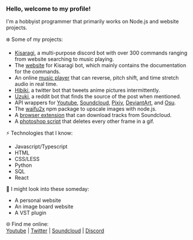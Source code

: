 ### Hello, welcome to my profile!

I'm a hobbyist programmer that primarily works on Node.js and website projects.

❄️ Some of my projects:
- [Kisaragi](https://github.com/Tenpi/Kisaragi), a multi-purpose discord bot with over 300 commands ranging from website searching to music playing.
- The [website](https://github.com/Tenpi/Kisaragi-Site-React) for Kisaragi bot, which mainly contains the documentation for the commands.
- An online [music player](https://github.com/Tenpi/Music-Player) that can reverse, pitch shift, and time stretch audio in real time.
- [Hibiki](https://github.com/Tenpi/Hibiki), a twitter bot that tweets anime pictures intermittently. 
- [Uzuki](https://github.com/Tenpi/Uzuki), a reddit bot that finds the source of the post when mentioned.
- API wrappers for [Youtube](https://www.npmjs.com/package/youtube.ts), [Soundcloud](https://www.npmjs.com/package/soundcloud.ts), [Pixiv](https://www.npmjs.com/package/pixiv.ts), [DeviantArt](https://www.npmjs.com/package/deviantart.ts), and [Osu](https://www.npmjs.com/package/deviantart.ts). 
- The [waifu2x](https://www.npmjs.com/package/waifu2x) npm package to upscale images with node.js. 
- A [browser extension](https://github.com/Tenpi/soundcloud-extension) that can download tracks from Soundcloud. 
- A [photoshop script](https://github.com/Tenpi/photoshop-scripts) that deletes every other frame in a gif. 

⚡ Technologies that I know:
- Javascript/Typescript
- HTML
- CSS/LESS
- Python
- SQL
- React

🤔 I might look into these someday:
- A personal website
- An image board website
- A VST plugin

🌐 Find me online: \
[Youtube](https://www.youtube.com/channel/UC8qU4aFe81jzG1attsyQ5wQ) | [Twitter](https://twitter.com/imtenpi) | [Soundcloud](https://soundcloud.com/imtenpi) | [Discord](https://discord.gg/77yGmWM)

<!--
**Tenpi/Tenpi** is a ✨ _special_ ✨ repository because its `README.md` (this file) appears on your GitHub profile.

Here are some ideas to get you started:

- 🔭 I’m currently working on ...
- 🌱 I’m currently learning ...
- 👯 I’m looking to collaborate on ...
- 🤔 I’m looking for help with ...
- 💬 Ask me about ...
- 📫 How to reach me: ...
- 😄 Pronouns: ...
- ⚡ Fun fact: ...
-->
